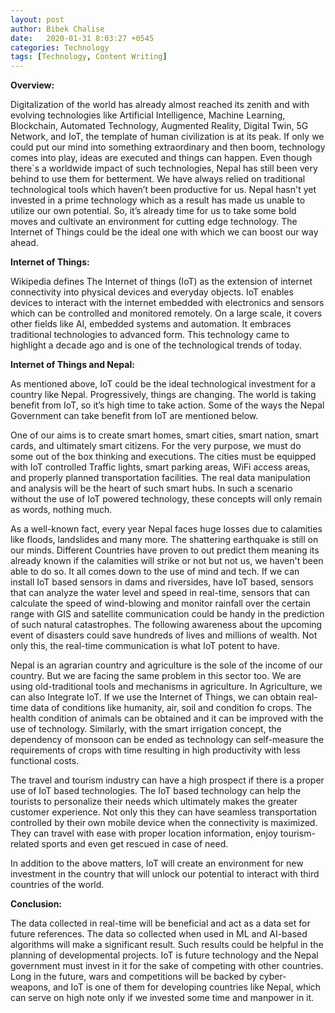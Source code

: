 ```yaml
---
layout: post
author: Bibek Chalise
date:   2020-01-31 8:03:27 +0545
categories: Technology
tags: [Technology, Content Writing]
---
```

**Overview:**

Digitalization of the world has already almost reached its zenith and with evolving technologies like Artificial Intelligence, Machine Learning, Blockchain, Automated Technology, Augmented Reality, Digital Twin,  5G Network, and IoT, the template of human civilization is at its peak. If only we could put our mind into something extraordinary and then boom, technology comes into play, ideas are executed and things can happen.
Even though there`s a worldwide impact of such technologies, Nepal has still been very behind to use them for betterment. We have always relied on traditional technological tools which haven’t been productive for us. Nepal hasn't yet invested in a prime technology which as a result has made us unable to utilize our own potential. So, it’s already time for us to take some bold moves and cultivate an environment for cutting edge technology. The Internet of Things could be the ideal one with which we can boost our way ahead.

**Internet of Things:**

  Wikipedia defines The Internet of things (IoT) as the extension of internet connectivity into physical devices and everyday objects. IoT enables devices to interact with the internet embedded with electronics and sensors which can be controlled and monitored remotely. On a large scale, it covers other fields like AI, embedded systems and automation. It embraces traditional technologies to advanced form. This technology came to highlight a decade ago and is one of the technological trends of today.

**Internet of Things and Nepal:**

  As mentioned above, IoT could be the ideal technological investment for a country like Nepal. Progressively, things are changing. The world is taking benefit from IoT, so it’s high time to take action. Some of the ways the Nepal Government can take benefit from IoT are mentioned below.


  One of our aims is to create smart homes, smart cities, smart nation, smart cards, and ultimately smart citizens. For the very purpose, we must do some out of the box thinking and executions. The cities must be equipped with IoT controlled Traffic lights, smart parking areas, WiFi access areas, and properly planned transportation facilities. The real data manipulation and analysis will be the heart of such smart hubs. In such a scenario without the use of IoT powered technology, these concepts will only remain as words, nothing much. 


  As a well-known fact, every year Nepal faces huge losses due to calamities like floods, landslides and many more. The shattering earthquake is still on our minds. Different Countries have proven to out predict them meaning its already known if the calamities will strike or not but not us, we haven't been able to do so. It all comes down to the use of mind and tech. If we can install IoT based sensors in dams and riversides, have IoT based, sensors that can analyze the water level and speed in real-time, sensors that can calculate the speed of wind-blowing and monitor rainfall over the certain range with GIS and satellite communication could be handy in the prediction of such natural catastrophes. The following awareness about the upcoming event of disasters could save hundreds of lives and millions of wealth. Not only this, the real-time communication is what IoT potent to have.


  Nepal is an agrarian country and agriculture is the sole of the income of our country. But we are facing the same problem in this sector too. We are using old-traditional tools and mechanisms in agriculture. In Agriculture, we can also Integrate IoT. If we use the Internet of Things, we can obtain real-time data of conditions like humanity, air, soil and condition fo crops. The health condition of animals can be obtained and it can be improved with the use of technology.  Similarly, with the smart irrigation concept, the dependency of monsoon can be ended as technology can self-measure the requirements of crops with time resulting in high productivity with less functional costs. 


  The travel and tourism industry can have a high prospect if there is a proper use of IoT based technologies. The IoT based technology can help the tourists to personalize their needs which ultimately makes the greater customer experience. Not only this they can have seamless transportation controlled by their own mobile device when the connectivity is maximized. They can travel with ease with proper location information, enjoy tourism-related sports and even get rescued in case of need. 
  

  In addition to the above matters, IoT will create an environment for new investment in the country that will unlock our potential to interact with third countries of the world.



**Conclusion:**

  The data collected in real-time will be beneficial and act as a data set for future references. The data so collected when used in ML and AI-based algorithms will make a significant result. Such results could be helpful in the planning of developmental projects. IoT is future technology and the Nepal government must invest in it for the sake of competing with other countries. Long in the future, wars and competitions will be backed by cyber-weapons, and IoT is one of them for developing countries like Nepal, which can serve on high note only if we invested some time and manpower in it.

  